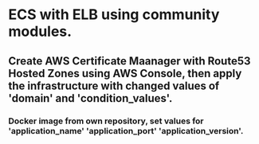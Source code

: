 # ECS with ELB using community modules.
## Create AWS Certificate Maanager with Route53 Hosted Zones using AWS Console, then apply the infrastructure with changed values of 'domain' and 'condition_values'.
### Docker image from own repository, set values for 'application_name' 'application_port' 'application_version'.
